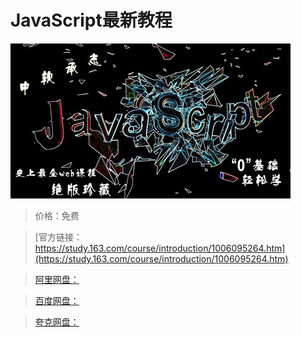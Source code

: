 # JavaScript最新教程

![img](../../../assets/study163/free/25531e34-4594-48a6-bd37-d93c67ec5c7d.jpg)

> 价格：免费

> [官方链接：https://study.163.com/course/introduction/1006095264.htm](https://study.163.com/course/introduction/1006095264.htm)

> [阿里网盘：]()

> [百度网盘：]()

> [夸克网盘：]()
